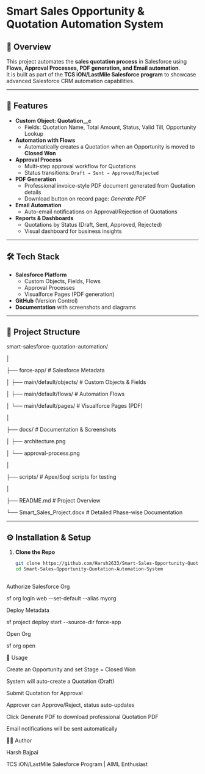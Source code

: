  

# Smart Sales Opportunity & Quotation Automation System 
 
## 🚀 Overview 
This project automates the **sales quotation process** in Salesforce using **Flows, Approval Processes, PDF generation, and Email automation**.   
It is built as part of the **TCS iON/LastMile Salesforce program** to showcase advanced Salesforce CRM automation capabilities. 
 
--- 
 
## 🎯 Features 
- **Custom Object: Quotation__c** 
  - Fields: Quotation Name, Total Amount, Status, Valid Till, Opportunity Lookup 
- **Automation with Flows** 
  - Automatically creates a Quotation when an Opportunity is moved to **Closed Won** 
- **Approval Process** 
  - Multi-step approval workflow for Quotations 
  - Status transitions: `Draft → Sent → Approved/Rejected` 
- **PDF Generation** 
  - Professional invoice-style PDF document generated from Quotation details 
  - Download button on record page: *Generate PDF* 
- **Email Automation** 
  - Auto-email notifications on Approval/Rejection of Quotations 
- **Reports & Dashboards** 
  - Quotations by Status (Draft, Sent, Approved, Rejected) 
  - Visual dashboard for business insights 
 
--- 
 
## 🛠️ Tech Stack 
- **Salesforce Platform** 
  - Custom Objects, Fields, Flows 
  - Approval Processes 
  - Visualforce Pages (PDF generation) 
- **GitHub** (Version Control) 
- **Documentation** with screenshots and diagrams 
 
--- 
 
## 📂 Project Structure 
  

smart-salesforce-quotation-automation/ 

 │ 

 ├── force-app/ # Salesforce Metadata 

 │ ├── main/default/objects/ # Custom Objects & Fields 

 │ ├── main/default/flows/ # Automation Flows 

 │ └── main/default/pages/ # Visualforce Pages (PDF) 

 │ 

 ├── docs/ # Documentation & Screenshots 

 │ ├── architecture.png 

 │ └── approval-process.png 

 │ 

 ├── scripts/ # Apex/Soql scripts for testing 

 │ 

 ├── README.md # Project Overview 

 └── Smart_Sales_Project.docx # Detailed Phase-wise Documentation 

 
--- 
 
## ⚙️ Installation & Setup 
1. **Clone the Repo** 
   ```bash 
   git clone https://github.com/Harsh2633/Smart-Sales-Opportunity-Quotation-Automation-System 
   cd Smart-Sales-Opportunity-Quotation-Automation-System 
  

Authorize Salesforce Org 

sf org login web --set-default --alias myorg 
  

Deploy Metadata 

sf project deploy start --source-dir force-app 
  

Open Org 

sf org open 
  

 

🧪 Usage 

Create an Opportunity and set Stage = Closed Won 

System will auto-create a Quotation (Draft) 

Submit Quotation for Approval 

Approver can Approve/Reject, status auto-updates 

Click Generate PDF to download professional Quotation PDF 

Email notifications will be sent automatically 

 
 
👨‍💻 Author 

Harsh Bajpai 

 TCS iON/LastMile Salesforce Program | AIML Enthusiast 

 

 

 
 
